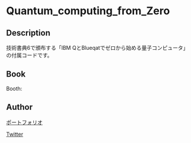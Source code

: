 # Quantum_computing_from_Zero

## Description
技術書典6で頒布する「IBM QとBlueqatでゼロから始める量子コンピュータ」の付属コードです。

## Book
Booth:

## Author

[ポートフォリオ](https://soneo1127.github.io/)

[Twitter](https://twitter.com/ATH_ray_)